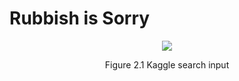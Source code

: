 # Rubbish is Sorry
    
<p align="center">
<img src="https://user-images.githubusercontent.com/99588976/204134338-4981c632-0630-4fd2-b342-b223f8df2155.png"/>  
</p>
<p align="center"> Figure 2.1 Kaggle search input </p>
